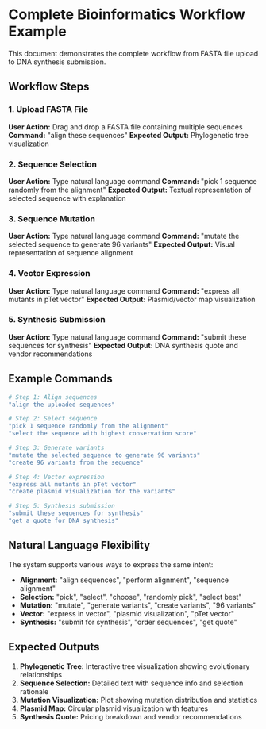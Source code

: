 # Complete Bioinformatics Workflow Example

This document demonstrates the complete workflow from FASTA file upload to DNA synthesis submission.

## Workflow Steps

### 1. Upload FASTA File
**User Action:** Drag and drop a FASTA file containing multiple sequences
**Command:** "align these sequences"
**Expected Output:** Phylogenetic tree visualization

### 2. Sequence Selection
**User Action:** Type natural language command
**Command:** "pick 1 sequence randomly from the alignment"
**Expected Output:** Textual representation of selected sequence with explanation

### 3. Sequence Mutation
**User Action:** Type natural language command
**Command:** "mutate the selected sequence to generate 96 variants"
**Expected Output:** Visual representation of sequence alignment

### 4. Vector Expression
**User Action:** Type natural language command
**Command:** "express all mutants in pTet vector"
**Expected Output:** Plasmid/vector map visualization

### 5. Synthesis Submission
**User Action:** Type natural language command
**Command:** "submit these sequences for synthesis"
**Expected Output:** DNA synthesis quote and vendor recommendations

## Example Commands

```bash
# Step 1: Align sequences
"align the uploaded sequences"

# Step 2: Select sequence
"pick 1 sequence randomly from the alignment"
"select the sequence with highest conservation score"

# Step 3: Generate variants
"mutate the selected sequence to generate 96 variants"
"create 96 variants from the sequence"

# Step 4: Vector expression
"express all mutants in pTet vector"
"create plasmid visualization for the variants"

# Step 5: Synthesis submission
"submit these sequences for synthesis"
"get a quote for DNA synthesis"
```

## Natural Language Flexibility

The system supports various ways to express the same intent:

- **Alignment:** "align sequences", "perform alignment", "sequence alignment"
- **Selection:** "pick", "select", "choose", "randomly pick", "select best"
- **Mutation:** "mutate", "generate variants", "create variants", "96 variants"
- **Vector:** "express in vector", "plasmid visualization", "pTet vector"
- **Synthesis:** "submit for synthesis", "order sequences", "get quote"

## Expected Outputs

1. **Phylogenetic Tree:** Interactive tree visualization showing evolutionary relationships
2. **Sequence Selection:** Detailed text with sequence info and selection rationale
3. **Mutation Visualization:** Plot showing mutation distribution and statistics
4. **Plasmid Map:** Circular plasmid visualization with features
5. **Synthesis Quote:** Pricing breakdown and vendor recommendations 
